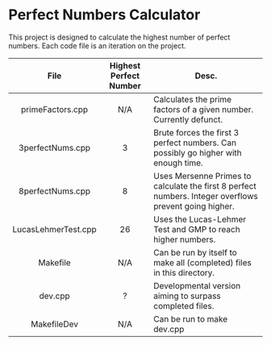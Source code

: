 # Perfect Numbers Calculator
This project is designed to calculate the highest number of perfect numbers. Each code file is an iteration on the project.

| File | Highest Perfect Number | Desc. |
|:---:|:---:|---|
| primeFactors.cpp | N/A | Calculates the prime factors of a given number. Currently defunct. |
| 3perfectNums.cpp | 3 | Brute forces the first 3 perfect numbers. Can possibly go higher with enough time. |
| 8perfectNums.cpp | 8 | Uses Mersenne Primes to calculate the first 8 perfect numbers. Integer overflows prevent going higher. |
| LucasLehmerTest.cpp | 26 | Uses the Lucas-Lehmer Test and GMP to reach higher numbers. |
| Makefile | N/A | Can be run by itself to make all (completed) files in this directory. |
| dev.cpp | ? | Developmental version aiming to surpass completed files. |
| MakefileDev | N/A | Can be run to make dev.cpp |
